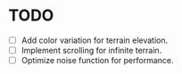 # TODO

- [ ] Add color variation for terrain elevation.
- [ ] Implement scrolling for infinite terrain.
- [ ] Optimize noise function for performance.